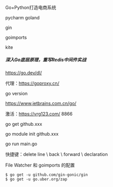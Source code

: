 Go+Python打造电商系统

pycharm goland

gin

goimports

kite



##### 深入Go底层原理，重写Redis中间件实战

https://go.dev/dl/ 

代理：https://goproxy.cn/

go version

https://www.jetbrains.com.cn/go/

激活：https://vrg123.com/	8866

go get github.xxx

go module init github.xxx

go run main.go

快捷键：delete line \ back \ forward \ declaration

File Watcher 和 goimports 的配置



```
$ go get -u github.com/gin-gonic/gin
$ go get -u go.uber.org/zap
```
